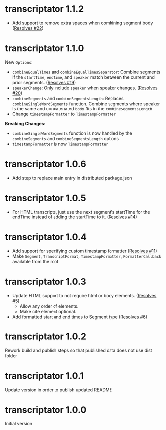 # transcriptator 1.1.2

-   Add support to remove extra spaces when combining segment body ([Resolves #22](https://github.com/stevencrader/transcriptator/issues/22))

# transcriptator 1.1.0

New `Options`:

-   `combineEqualTimes` and `combineEqualTimesSeparator`: Combine segments if the `startTime`, `endTime`, and `speaker` match between the current and prior segments. ([Resolves #19](https://github.com/stevencrader/transcriptator/issues/19))
-   `speakerChange`: Only include `speaker` when speaker changes. ([Resolves #20](https://github.com/stevencrader/transcriptator/issues/20))
-   `combineSegments` and `combineSegmentsLength`: Replaces `combineSingleWordSegments` function. Combine segments where speaker is the same and concatenated `body` fits in the `combineSegmentsLength`
-   Change `timestampFormatter` to `TimestampFormatter`

**Breaking Changes:**

-   `combineSingleWordSegments` function is now handled by the `combineSegments` and `combineSegmentsLength` options
-   `timestampFormatter` is now `TimestampFormatter`

# transcriptator 1.0.6

-   Add step to replace main entry in distributed package.json

# transcriptator 1.0.5

-   For HTML transcripts, just use the next segment's startTime for the endTime instead of adding the startTime to
    it. ([Resolves #14](https://github.com/stevencrader/transcriptator/issues/14))

# transcriptator 1.0.4

-   Add support for specifying custom timestamp
    formatter ([Resolves #11](https://github.com/stevencrader/transcriptator/issues/11))
-   Make `Segment`, `TranscriptFormat`, `TimestampFormatter`, `FormatterCallback` available from the root

# transcriptator 1.0.3

-   Update HTML support to not require html or body
    elements. ([Resolves #5](https://github.com/stevencrader/transcriptator/issues/5))
    -   Allow any order of elements.
    -   Make cite element optional.
-   Add formatted start and end times to Segment
    type ([Resolves #6](https://github.com/stevencrader/transcriptator/issues/6))

# transcriptator 1.0.2

Rework build and publish steps so that published data does not use dist folder

# transcriptator 1.0.1

Update version in order to publish updated README

# transcriptator 1.0.0

Initial version
